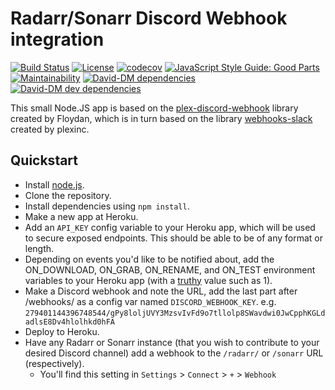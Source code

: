 # Radarr/Sonarr Discord Webhook integration

[![Build Status](https://travis-ci.com/dylanjboyd/radarr-sonarr-discord-webhook.svg?branch=master)](https://travis-ci.com/dylanjboyd/radarr-sonarr-discord-webhook)
[![License](https://img.shields.io/:license-mit-blue.svg)](https://badges.mit-license.org)
[![codecov](https://codecov.io/gh/dylanjboyd/radarr-sonarr-discord-webhook/branch/master/graph/badge.svg)](https://codecov.io/gh/dylanjboyd/radarr-sonarr-discord-webhook)
[![JavaScript Style Guide: Good Parts](https://img.shields.io/badge/code%20style-goodparts-brightgreen.svg?style=flat)](https://github.com/dwyl/goodparts "JavaScript The Good Parts")
[![Maintainability](https://api.codeclimate.com/v1/badges/d8548e0893cf815e0699/maintainability)](https://codeclimate.com/github/dylanjboyd/radarr-sonarr-discord-webhook/maintainability)
[![David-DM dependencies](https://david-dm.org/dylanjboyd/radarr-sonarr-discord-webhook/status.svg)](https://david-dm.org/dylanjboyd/radarr-sonarr-discord-webhook)
[![David-DM dev dependencies](https://david-dm.org/dylanjboyd/radarr-sonarr-discord-webhook/dev-status.svg)](https://david-dm.org/dylanjboyd/radarr-sonarr-discord-webhook?type=dev)


This small Node.JS app is based on the [plex-discord-webhook](https://github.com/Floydan/plex-discord-webhook) library created by Floydan, which is in turn based on the library [webhooks-slack](https://github.com/plexinc/webhooks-slack) created by plexinc.

## Quickstart
 
- Install [node.js](https://nodejs.org/en/).
- Clone the repository.
- Install dependencies using `npm install`.
- Make a new app at Heroku.
- Add an `API_KEY` config variable to your Heroku app, which will be used to secure exposed endpoints. This should be able to be of any format or length.
- Depending on events you'd like to be notified about, add the ON_DOWNLOAD, ON_GRAB, ON_RENAME, and ON_TEST environment variables to your Heroku app (with a [truthy](https://developer.mozilla.org/en-US/docs/Glossary/Truthy) value such as 1).
- Make a Discord webhook and note the URL, add the last part after /webhooks/ as a config var named `DISCORD_WEBHOOK_KEY`. e.g. `279401144396748544/gPy8loljUVY3MzsvIvFd9o7tllolp8SWavdwi0JwCpphKGLdadlsE8Dv4hlolhkd0hFA`
- Deploy to Heroku.
- Have any Radarr or Sonarr instance (that you wish to contribute to your desired Discord channel) add a webhook to the `/radarr/` or `/sonarr` URL (respectively). 
  - You'll find this setting in `Settings` > `Connect` > `+` > `Webhook`